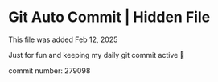 # Git Auto Commit | Hidden File

This file was added Feb 12, 2025

Just for fun and keeping my daily git commit active 🤪

commit number: 279098
